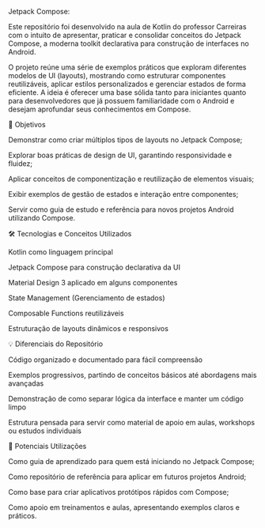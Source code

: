 Jetpack Compose: 

Este repositório foi desenvolvido  na aula de Kotlin do professor Carreiras com o intuito de apresentar, praticar e consolidar conceitos do Jetpack Compose, a moderna toolkit declarativa para construção de interfaces no Android.

O projeto reúne uma série de exemplos práticos que exploram diferentes modelos de UI (layouts), mostrando como estruturar componentes reutilizáveis, aplicar estilos personalizados e gerenciar estados de forma eficiente. A ideia é oferecer uma base sólida tanto para iniciantes quanto para desenvolvedores que já possuem familiaridade com o Android e desejam aprofundar seus conhecimentos em Compose.

🎯 Objetivos

Demonstrar como criar múltiplos tipos de layouts no Jetpack Compose;

Explorar boas práticas de design de UI, garantindo responsividade e fluidez;

Aplicar conceitos de componentização e reutilização de elementos visuais;

Exibir exemplos de gestão de estados e interação entre componentes;

Servir como guia de estudo e referência para novos projetos Android utilizando Compose.

🛠️ Tecnologias e Conceitos Utilizados

Kotlin como linguagem principal

Jetpack Compose para construção declarativa da UI

Material Design 3 aplicado em alguns componentes

State Management (Gerenciamento de estados)

Composable Functions reutilizáveis

Estruturação de layouts dinâmicos e responsivos

💡 Diferenciais do Repositório

Código organizado e documentado para fácil compreensão

Exemplos progressivos, partindo de conceitos básicos até abordagens mais avançadas

Demonstração de como separar lógica da interface e manter um código limpo

Estrutura pensada para servir como material de apoio em aulas, workshops ou estudos individuais

🚀 Potenciais Utilizações

Como guia de aprendizado para quem está iniciando no Jetpack Compose;

Como repositório de referência para aplicar em futuros projetos Android;

Como base para criar aplicativos protótipos rápidos com Compose;

Como apoio em treinamentos e aulas, apresentando exemplos claros e práticos.
